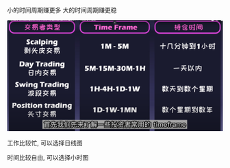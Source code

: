 小的时间周期赚更多
大的时间周期赚更稳

![](../assets/Pasted%20image%2020240430002103.png)


工作比较忙, 可以选择日线图

时间比较自由, 可以选择小时图

